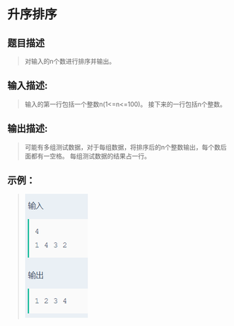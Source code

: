 # 升序排序
## 题目描述
>对输入的n个数进行排序并输出。

## 输入描述:
> 输入的第一行包括一个整数n(1<=n<=100)。
> 接下来的一行包括n个整数。

## 输出描述:
>可能有多组测试数据，对于每组数据，将排序后的n个整数输出，每个数后面都有一空格。
>每组测试数据的结果占一行。

## 示例：
>![Image text](sample.PNG)
